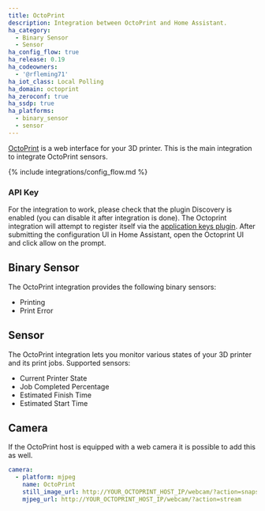 ```yaml
---
title: OctoPrint
description: Integration between OctoPrint and Home Assistant.
ha_category:
  - Binary Sensor
  - Sensor
ha_config_flow: true
ha_release: 0.19
ha_codeowners:
  - '@rfleming71'
ha_iot_class: Local Polling
ha_domain: octoprint
ha_zeroconf: true
ha_ssdp: true
ha_platforms:
  - binary_sensor
  - sensor
---
```


[OctoPrint](https://octoprint.org/) is a web interface for your 3D printer. This is the main integration to integrate OctoPrint sensors.

{% include integrations/config_flow.md %}

### API Key
For the integration to work, please check that the plugin Discovery is enabled (you can disable it after integration is done).
The Octoprint integration will attempt to register itself via the [application keys plugin](https://docs.octoprint.org/en/master/bundledplugins/appkeys.html). After submitting the configuration UI in Home Assistant, open the Octoprint UI and click allow on the prompt. 

## Binary Sensor

The OctoPrint integration provides the following binary sensors:

- Printing
- Print Error

## Sensor

The OctoPrint integration lets you monitor various states of your 3D printer and its print jobs.
Supported sensors:

- Current Printer State
- Job Completed Percentage
- Estimated Finish Time
- Estimated Start Time

## Camera

If the OctoPrint host is equipped with a web camera it is possible to add this as well.

```yaml
camera:
  - platform: mjpeg
    name: OctoPrint
    still_image_url: http://YOUR_OCTOPRINT_HOST_IP/webcam/?action=snapshot
    mjpeg_url: http://YOUR_OCTOPRINT_HOST_IP/webcam/?action=stream
```
